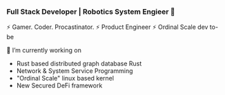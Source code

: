 ### Full Stack Developer | Robotics System Engieer 👋

⚡ Gamer. Coder. Procastinator. 
⚡ Product Engineer
⚡ Ordinal Scale dev to-be 

🔭 I’m currently working on 
  - Rust based distributed graph database Rust
  - Network & System Service Programming
  - "Ordinal Scale" linux based kernel
  - New Secured DeFi framework
